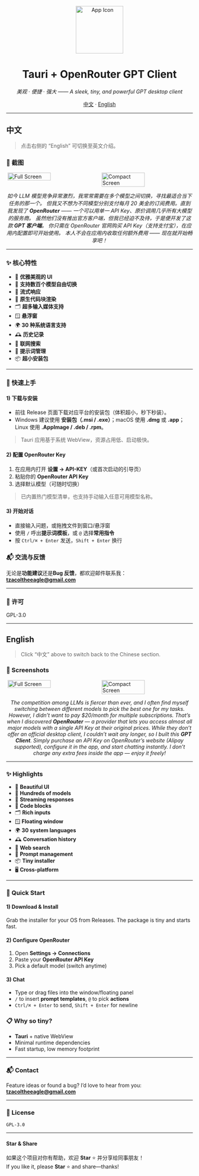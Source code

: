 <p align="center">
  <img src="./images/icon.png" alt="App Icon" width="128" />
</p>

<h1 align="center">Tauri + OpenRouter GPT Client</h1>

<p align="center">
  <em>美观 · 便捷 · 强大 —— A sleek, tiny, and powerful GPT desktop client</em>
</p>

<p align="center">
  <a href="#中文">中文</a> ·
  <a href="#english">English</a>
</p>

---

## 中文

> 点击右侧的 “English” 可切换至英文介绍。

### 📸 截图

<div style="display: flex; justify-content: center; gap: 12px;">
  <img src="./images/full.jpg" alt="Full Screen" width="48%" />
  <img src="./images/small.jpg" alt="Compact Screen" width="48%" />
</div>

<p align="center">
  <em>
    如今 LLM 模型竞争异常激烈，我常常需要在多个模型之间切换，寻找最适合当下任务的那一个。  
    但我又不想为不同模型分别支付每月 20 美金的订阅费用。直到我发现了 <b>OpenRouter</b> ——  
    一个可以用单一 API Key、原价调用几乎所有大模型的服务商。  
    虽然他们没有推出官方客户端，但我已经迫不及待，于是便开发了这款 <b>GPT 客户端</b>。  
    你只需在 OpenRouter 官网购买 API Key（支持支付宝），在应用内配置即可开始使用。  
    本人不会在应用内收取任何额外费用 —— 现在就开始畅享吧！
  </em>
</p>

---

### ✨ 核心特性

- 🎨 **优雅美观的 UI**
- 🔁 **支持数百个模型自由切换**
- 🌊 **流式响应**
- 🧱 **原生代码块渲染**
- 🗂️ **超多输入媒体支持** 
- 🪟 **悬浮窗**
- 🌍 **30 种系统语言支持** 
- 🕰️ **历史记录** 
- 🔎 **联网搜索** 
- 🧩 **提示词管理** 
- 📦 **超小安装包**

---

### 🚀 快速上手

#### 1) 下载与安装
- 前往 Release 页面下载对应平台的安装包（体积超小，秒下秒装）。
- Windows 建议使用 **安装包（.msi / .exe）**；macOS 使用 **.dmg** 或 **.app**；Linux 使用 **.AppImage / .deb / .rpm**。

> Tauri 应用基于系统 WebView，资源占用低、启动极快。

#### 2) 配置 OpenRouter Key
1. 在应用内打开 **设置 → API-KEY**（或首次启动的引导页）  
2. 粘贴你的 **OpenRouter API Key**  
3. 选择默认模型（可随时切换）

> 已内置热门模型清单，也支持手动输入任意可用模型名称。

#### 3) 开始对话
- 直接输入问题，或拖拽文件到窗口/悬浮窗
- 使用 `/` 呼出**提示词模板**，或 `@` 选择**常用指令**
- 按 `Ctrl/⌘ + Enter` 发送，`Shift + Enter` 换行



### 📬 交流与反馈

无论是**功能建议**还是**Bug 反馈**，都欢迎邮件联系我：  
**tzacoltheeagle@gmail.com**

---

### 📝 许可

GPL-3.0

---

## English

> Click “中文” above to switch back to the Chinese section.

### 📸 Screenshots

<div style="display: flex; justify-content: center; gap: 12px;">
  <img src="./images/full.jpg" alt="Full Screen" width="48%" />
  <img src="./images/small.jpg" alt="Compact Screen" width="48%" />
</div>

<p align="center">
  <em>
    The competition among LLMs is fiercer than ever, and I often find myself switching between  
    different models to pick the best one for my tasks. However, I didn’t want to pay $20/month  
    for multiple subscriptions. That’s when I discovered <b>OpenRouter</b> — a provider that lets you  
    access almost all major models with a single API Key at their original prices.  
    While they don’t offer an official desktop client, I couldn’t wait any longer,  
    so I built this <b>GPT Client</b>.  
    Simply purchase an API Key on OpenRouter’s website (Alipay supported), configure it in the app,  
    and start chatting instantly. I don’t charge any extra fees inside the app — enjoy it freely!
  </em>
</p>

---

### ✨ Highlights

- 🎨 **Beautiful UI**
- 🔁 **Hundreds of models** 
- 🌊 **Streaming responses**
- 🧱 **Code blocks**
- 🗂️ **Rich inputs** 
- 🪟 **Floating window**
- 🌍 **30 system languages**  
- 🕰️ **Conversation history**
- 🔎 **Web search**
- 🧩 **Prompt management** 
- 📦 **Tiny installer**
- 🖥️ **Cross-platform**

---

### 🚀 Quick Start

#### 1) Download & Install
Grab the installer for your OS from Releases. The package is tiny and starts fast.

#### 2) Configure OpenRouter
1. Open **Settings → Connections**  
2. Paste your **OpenRouter API Key**  
3. Pick a default model (switch anytime)

#### 3) Chat
- Type or drag files into the window/floating panel  
- `/` to insert **prompt templates**, `@` to pick **actions**  
- `Ctrl/⌘ + Enter` to send, `Shift + Enter` for newline


### 📋 Why so tiny?

- **Tauri** + native WebView  
- Minimal runtime dependencies  
- Fast startup, low memory footprint

---

### 📬 Contact

Feature ideas or found a bug? I’d love to hear from you:  
**tzacoltheeagle@gmail.com**

---

### 📝 License

 `GPL-3.0`

---

#### Star & Share

如果这个项目对你有帮助，欢迎 **Star** ⭐ 并分享给同事朋友！  
If you like it, please **Star** ⭐ and share—thanks!
